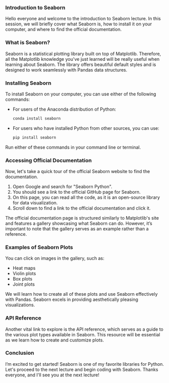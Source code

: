 ### Introduction to Seaborn

Hello everyone and welcome to the introduction to Seaborn lecture. In this session, we will briefly cover what Seaborn is, how to install it on your computer, and where to find the official documentation.

### What is Seaborn?

Seaborn is a statistical plotting library built on top of Matplotlib. Therefore, all the Matplotlib knowledge you've just learned will be really useful when learning about Seaborn. The library offers beautiful default styles and is designed to work seamlessly with Pandas data structures.

### Installing Seaborn

To install Seaborn on your computer, you can use either of the following commands:
- For users of the Anaconda distribution of Python:
  ```bash
  conda install seaborn
  ```
- For users who have installed Python from other sources, you can use:
  ```bash
  pip install seaborn
  ```
Run either of these commands in your command line or terminal.

### Accessing Official Documentation

Now, let's take a quick tour of the official Seaborn website to find the documentation. 

1. Open Google and search for "Seaborn Python".
2. You should see a link to the official GitHub page for Seaborn.
3. On this page, you can read all the code, as it is an open-source library for data visualization.
4. Scroll down to find a link to the official documentation and click it. 

The official documentation page is structured similarly to Matplotlib's site and features a gallery showcasing what Seaborn can do. However, it’s important to note that the gallery serves as an example rather than a reference. 

### Examples of Seaborn Plots

You can click on images in the gallery, such as:
- Heat maps
- Violin plots
- Box plots
- Joint plots

We will learn how to create all of these plots and use Seaborn effectively with Pandas. Seaborn excels in providing aesthetically pleasing visualizations.

### API Reference

Another vital link to explore is the API reference, which serves as a guide to the various plot types available in Seaborn. This resource will be essential as we learn how to create and customize plots.

### Conclusion

I’m excited to get started! Seaborn is one of my favorite libraries for Python. Let's proceed to the next lecture and begin coding with Seaborn. Thanks everyone, and I'll see you at the next lecture!